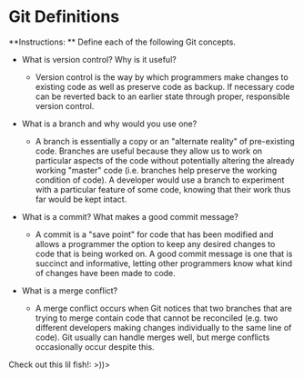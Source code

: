 # Git Definitions
**Instructions: ** Define each of the following Git concepts.

* What is version control?  Why is it useful?
    - Version control is the way by which programmers make changes to existing code as well as preserve code as backup. If necessary code can be reverted back to an earlier state through proper, responsible version control.

* What is a branch and why would you use one?
    - A branch is essentially a copy or an "alternate reality" of pre-existing code. Branches are useful because they allow us to work on particular aspects of the code without potentially altering the already working "master" code (i.e. branches help preserve the working condition of code). A developer would use a branch to experiment with a particular feature of some code, knowing that their work thus far would be kept intact.

* What is a commit? What makes a good commit message?
    - A commit is a "save point" for code that has been modified and allows a programmer the option to keep any desired changes to code that is being worked on. A good commit message is one that is succinct and informative, letting other programmers know what kind of changes have been made to code.

* What is a merge conflict?
    - A merge conflict occurs when Git notices that two branches that are trying to merge contain code that cannot be reconciled (e.g. two different developers making changes individually to the same line of code). Git usually can handle merges well, but merge conflicts occasionally occur despite this.




Check out this lil fish!: >))>
